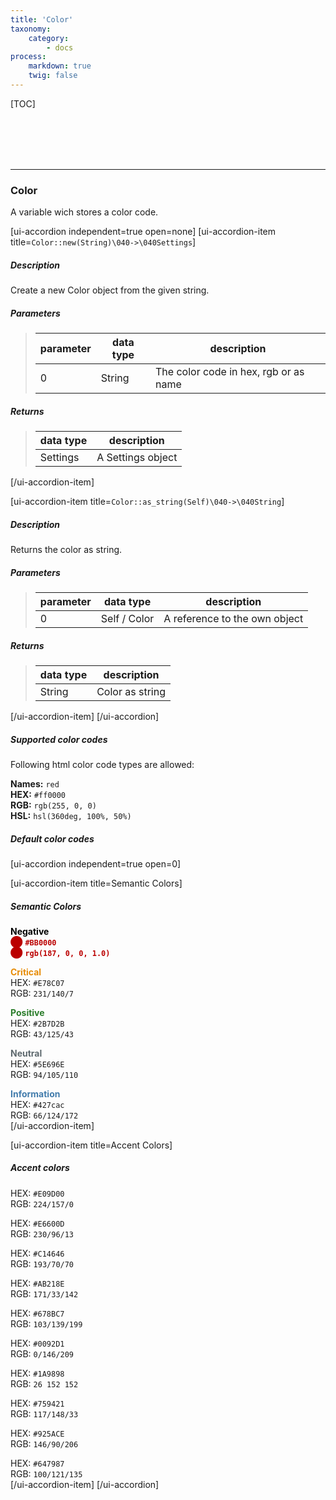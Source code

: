 ```yaml
---
title: 'Color'
taxonomy:
    category:
        - docs
process:
    markdown: true
    twig: false
---
```


[TOC]

<br><br><br><br>

------------------------------------------------------------------------------------------
### Color
A variable wich stores a color code.

[ui-accordion independent=true open=none]
[ui-accordion-item title=<code>Color::new(String)\040->\040Settings</code>]

##### Description
Create a new Color object from the given string.
##### Parameters
> | parameter | data type               | description                                                           |
> |-----------|-------------------------|-----------------------------------------------------------------------|
> | 0         | String                  | The color code in hex, rgb or as name  |
##### Returns
> | data type               | description                                                           |
> |-------------------------|-----------------------------------------------------------------------|
> | Settings                | A Settings object |

[/ui-accordion-item]

[ui-accordion-item title=<code>Color::as_string(Self)\040->\040String</code>]

##### Description
Returns the color as string.
##### Parameters
> | parameter | data type               | description                                                           |
> |-----------|-------------------------|-----------------------------------------------------------------------|
> | 0         | Self / Color            | A reference to the own object |
##### Returns
> | data type               | description                                                           |
> |-------------------------|-----------------------------------------------------------------------|
> | String                  | Color as string |

[/ui-accordion-item]
[/ui-accordion]

##### Supported color codes
Following html color code types are allowed:

**Names:** ```red``` <br>
**HEX:** ```#ff0000``` <br>
**RGB:** ```rgb(255, 0, 0)``` <br>
**HSL:** ```hsl(360deg, 100%, 50%)``` <br>

##### Default color codes

[ui-accordion independent=true open=0]

[ui-accordion-item title=Semantic Colors]
##### Semantic Colors

<span style="color:000000">**Negative**</span><br>
<span style="color:#BB0000">&#11044;</span> <span style="color:#BB0000"><strong>```#BB0000```</strong></span><br>
<span style="color:rgb(187, 0, 0, 1.0)">&#11044;</span> <span style="color:#BB0000"><strong>```rgb(187, 0, 0, 1.0)```</strong></span><br>

<span style="color:#E78C07">**Critical**</span><br>
HEX: ```#E78C07``` <br>
RGB: ```231/140/7``` <br>

<span style="color:#2B7D2B">**Positive**</span><br>
HEX: ```#2B7D2B``` <br>
RGB: ```43/125/43``` <br>

<span style="color:#5E696E">**Neutral**</span><br>
HEX: ```#5E696E``` <br>
RGB: ```94/105/110``` <br>

<span style="color:#427cac">**Information**</span><br>
HEX: ```#427cac``` <br>
RGB: ```66/124/172``` <br>
[/ui-accordion-item]


[ui-accordion-item title=Accent Colors]
##### Accent colors

HEX: ```#E09D00``` <br>
RGB: ```224/157/0``` <br>

HEX: ```#E6600D``` <br>
RGB: ```230/96/13``` <br>

HEX: ```#C14646``` <br>
RGB: ```193/70/70``` <br>

HEX: ```#AB218E``` <br>
RGB: ```171/33/142``` <br>

HEX: ```#678BC7``` <br>
RGB: ```103/139/199``` <br>

HEX: ```#0092D1``` <br>
RGB: ```0/146/209``` <br>

HEX: ```#1A9898``` <br>
RGB: ```26 152 152``` <br>

HEX: ```#759421``` <br>
RGB: ```117/148/33``` <br>

HEX: ```#925ACE``` <br>
RGB: ```146/90/206``` <br>

HEX: ```#647987``` <br>
RGB: ```100/121/135``` <br>
[/ui-accordion-item]
[/ui-accordion]